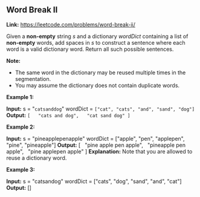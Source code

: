 ## Word Break II

**Link:** https://leetcode.com/problems/word-break-ii/

Given a **non-empty** string _s_ and a dictionary _wordDict_ containing a list of **non-empty** words, add spaces in _s_ to construct a sentence where each word is a valid dictionary word. Return all such possible sentences.

**Note:**

*   The same word in the dictionary may be reused multiple times in the segmentation.
*   You may assume the dictionary does not contain duplicate words.

**Example 1:**

**Input:** s = "`catsanddog`"
wordDict = `["cat", "cats", "and", "sand", "dog"]`
**Output:** `[
  "cats and dog",
  "cat sand dog"
]`

**Example 2:**

**Input:** s = "pineapplepenapple"
wordDict = \["apple", "pen", "applepen", "pine", "pineapple"\]
**Output:** \[
  "pine apple pen apple",
  "pineapple pen apple",
  "pine applepen apple"
\]
**Explanation:** Note that you are allowed to reuse a dictionary word.

**Example 3:**

**Input:** s = "catsandog"
wordDict = \["cats", "dog", "sand", "and", "cat"\]
**Output:** \[\]